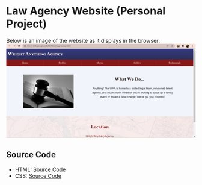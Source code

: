 # Law Agency Website (Personal Project)

Below is an image of the website as it displays in the browser:
![Website Display](https://raw.githubusercontent.com/lizz02/waa/gh-pages/waa-ex.png)

## Source Code
- HTML: [Source Code](https://github.com/lizz02/waa/blob/main/waa-home.html)
- CSS: [Source Code](https://github.com/lizz02/waa/blob/main/waa.css)
